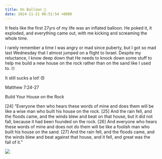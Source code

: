 ```yaml
---
title: On Balloon 🎈
date: 2024-11-21 06:51:54 +0000
---
```


It feels like the first 27yrs of my life was an inflated balloon. He poked it, it exploded, and everything came out, with me kicking and screaming the whole time.

I rarely remember a time I was angry or mad since puberty, but I got so mad last Wednesday that I almost jumped on a flight to Israel. Despite my reluctance, I know deep down that He needs to knock down some stuff to help me build a new house on the rock rather than on the sand like I used to. 🙄

It still sucks a lot! 😠

Matthew 7:24-27

Build Your House on the Rock

[24] “Everyone then who hears these words of mine and does them will be like a wise man who built his house on the rock. [25] And the rain fell, and the floods came, and the winds blew and beat on that house, but it did not fall, because it had been founded on the rock. [26] And everyone who hears these words of mine and does not do them will be like a foolish man who built his house on the sand. [27] And the rain fell, and the floods came, and the winds blew and beat against that house, and it fell, and great was the fall of it.”

![](/aac8bec5655066611941c45e13ddc070.jpeg)